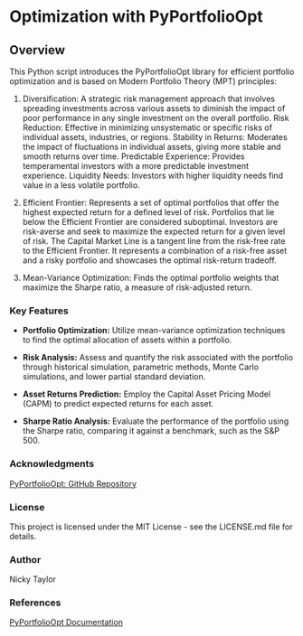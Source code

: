 # Optimization with PyPortfolioOpt

## Overview

This Python script introduces the PyPortfolioOpt library for efficient portfolio optimization and is 
based on Modern Portfolio Theory (MPT) principles: 


1) Diversification: 
A strategic risk management approach that involves spreading investments across various assets
to diminish the impact of poor performance in any single investment on the overall portfolio.
Risk Reduction: Effective in minimizing unsystematic or specific risks of individual assets, industries, or regions.
Stability in Returns: Moderates the impact of fluctuations in individual assets, giving more stable and smooth returns over time.
Predictable Experience: Provides temperamental investors with a more predictable investment experience.
Liquidity Needs: Investors with higher liquidity needs find value in a less volatile portfolio.


2) Efficient Frontier:
Represents a set of optimal portfolios that offer the highest expected return for a defined level of risk.
Portfolios that lie below the Efficient Frontier are considered suboptimal.
Investors are risk-averse and seek to maximize the expected return for a given level of risk.
The Capital Market Line is a tangent line from the risk-free rate to the Efficient Frontier. 
It represents a combination of a risk-free asset and a risky portfolio and showcases the optimal risk-return tradeoff.


3) Mean-Variance Optimization:
Finds the optimal portfolio weights that maximize the Sharpe ratio, a measure of risk-adjusted return.


### Key Features

- **Portfolio Optimization:** Utilize mean-variance optimization techniques to find the optimal allocation of assets within a portfolio.
  
- **Risk Analysis:** Assess and quantify the risk associated with the portfolio through historical simulation, parametric methods, Monte Carlo simulations, and lower partial standard deviation.

- **Asset Returns Prediction:** Employ the Capital Asset Pricing Model (CAPM) to predict expected returns for each asset.

- **Sharpe Ratio Analysis:** Evaluate the performance of the portfolio using the Sharpe ratio, comparing it against a benchmark, such as the S&P 500.

### Acknowledgments

[PyPortfolioOpt: GitHub Repository](https://github.com/robertmartin8/PyPortfolioOpt)

### License
This project is licensed under the MIT License - see the LICENSE.md file for details.

### Author
Nicky Taylor

### References
[PyPortfolioOpt Documentation](https://pyportfolioopt.readthedocs.io/en/latest/)
